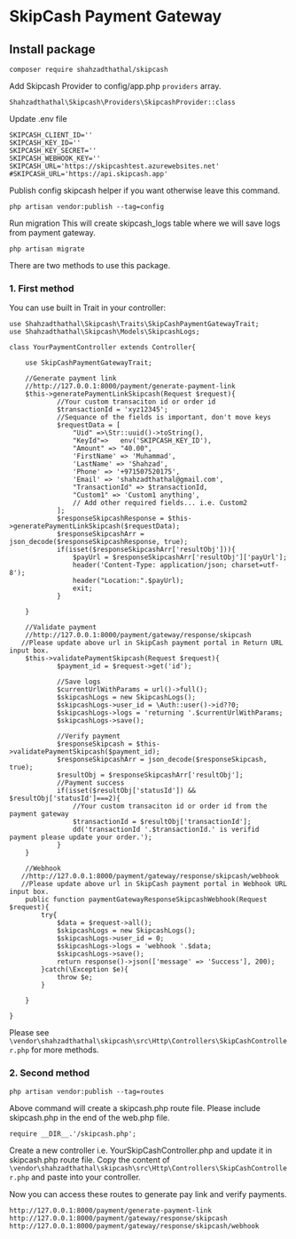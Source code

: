 # SkipCash Payment Gateway

## Install package

`composer require shahzadthathal/skipcash`

Add Skipcash Provider to config/app.php `providers` array.

`Shahzadthathal\Skipcash\Providers\SkipcashProvider::class`

Update .env file

```
SKIPCASH_CLIENT_ID=''
SKIPCASH_KEY_ID=''
SKIPCASH_KEY_SECRET=''
SKIPCASH_WEBHOOK_KEY=''
SKIPCASH_URL='https://skipcashtest.azurewebsites.net'
#SKIPCASH_URL='https://api.skipcash.app'
```

Publish config skipcash helper if you want otherwise leave this command.

`php artisan vendor:publish --tag=config`


Run migration
This will create skipcash_logs table where we will save logs from payment gateway.

`php artisan migrate`


There are two methods to use this package.

### 1. First method

You can use built in Trait in your controller:

```
use Shahzadthathal\Skipcash\Traits\SkipCashPaymentGatewayTrait;
use Shahzadthathal\Skipcash\Models\SkipcashLogs;

class YourPaymentController extends Controller{

    use SkipCashPaymentGatewayTrait;

    //Generate payment link
    //http://127.0.0.1:8000/payment/generate-payment-link
    $this->generatePaymentLinkSkipcash(Request $request){
            //Your custom transaciton id or order id
            $transactionId = 'xyz12345';
            //Sequance of the fields is important, don't move keys
            $requestData = [
                "Uid" =>\Str::uuid()->toString(),
                "KeyId"=>   env('SKIPCASH_KEY_ID'),
                "Amount" => "40.00",
                'FirstName' => 'Muhammad',
                'LastName' => 'Shahzad',
                'Phone' => '+971507520175',
                'Email' => 'shahzadthathal@gmail.com',
                "TransactionId" => $transactionId,
                "Custom1" => 'Custom1 anything',
                // Add other required fields... i.e. Custom2
            ];
            $responseSkipcashResponse = $this->generatePaymentLinkSkipcash($requestData);
            $responseSkipcashArr = json_decode($responseSkipcashResponse, true);            
            if(isset($responseSkipcashArr['resultObj'])){
                $payUrl = $responseSkipcashArr['resultObj']['payUrl'];
                header('Content-Type: application/json; charset=utf-8');
                header("Location:".$payUrl);
                exit;
            }

    }

    //Validate payment
    //http://127.0.0.1:8000/payment/gateway/response/skipcash
   //Please update above url in SkipCash payment portal in Return URL input box.
    $this->validatePaymentSkipcash(Request $request){
            $payment_id = $request->get('id');

            //Save logs
            $currentUrlWithParams = url()->full();
            $skipcashLogs = new SkipcashLogs();
            $skipcashLogs->user_id = \Auth::user()->id??0;
            $skipcashLogs->logs = 'returning '.$currentUrlWithParams;
            $skipcashLogs->save();

            //Verify payment
            $responseSkipcash = $this->validatePaymentSkipcash($payment_id);
            $responseSkipcashArr = json_decode($responseSkipcash, true);
            $resultObj = $responseSkipcashArr['resultObj'];
            //Payment success
            if(isset($resultObj['statusId']) && $resultObj['statusId']===2){
                //Your custom transaciton id or order id from the payment gateway
                $transactionId = $resultObj['transactionId'];
                dd('transactionId '.$transactionId.' is verifid payment please update your order.');
            }
    }

    //Webhook
   //http://127.0.0.1:8000/payment/gateway/response/skipcash/webhook
   //Please update above url in SkipCash payment portal in Webhook URL input box.
    public function paymentGatewayResponseSkipcashWebhook(Request $request){
        try{
            $data = $request->all();
            $skipcashLogs = new SkipcashLogs();
            $skipcashLogs->user_id = 0;
            $skipcashLogs->logs = 'webhook '.$data;
            $skipcashLogs->save();
            return response()->json(['message' => 'Success'], 200);
        }catch(\Exception $e){
            throw $e;
        }   

    }

}
```
Please see `\vendor\shahzadthathal\skipcash\src\Http\Controllers\SkipCashController.php` for more methods.

### 2. Second method

`php artisan vendor:publish --tag=routes`

Above command will create a skipcash.php route file.
Please include skipcash.php in the end of the web.php file.

`require __DIR__.'/skipcash.php';`


Create a new controller i.e. YourSkipCashController.php and update it in skipcash.php route file. Copy the content of `\vendor\shahzadthathal\skipcash\src\Http\Controllers\SkipCashController.php` and paste into your controller.

Now you can access these routes to generate pay link and verify payments.

```
http://127.0.0.1:8000/payment/generate-payment-link
http://127.0.0.1:8000/payment/gateway/response/skipcash
http://127.0.0.1:8000/payment/gateway/response/skipcash/webhook
```

